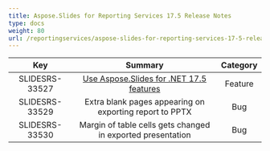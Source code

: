 ```yaml
---
title: Aspose.Slides for Reporting Services 17.5 Release Notes
type: docs
weight: 80
url: /reportingservices/aspose-slides-for-reporting-services-17-5-release-notes/
---
```


|**Key** |**Summary** |**Category** |
| :-: | :-: | :-: |
|SLIDESRS-33527|[Use Aspose.Slides for .NET 17.5 features](https://docs.aspose.com/display/slidesnet/Aspose.Slides+for+.NET+17.5+Release+Notes)|Feature|
|SLIDESRS-33529|Extra blank pages appearing on exporting report to PPTX|Bug|
|SLIDESRS-33530|Margin of table cells gets changed in exported presentation|Bug|

